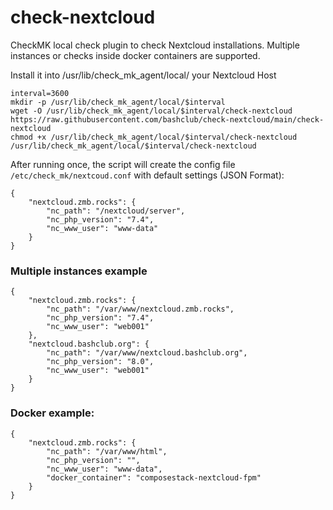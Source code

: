 # check-nextcloud
CheckMK local check plugin to check Nextcloud installations.
Multiple instances or checks inside docker containers are supported.

Install it into /usr/lib/check_mk_agent/local/ your Nextcloud Host
```
interval=3600
mkdir -p /usr/lib/check_mk_agent/local/$interval
wget -O /usr/lib/check_mk_agent/local/$interval/check-nextcloud https://raw.githubusercontent.com/bashclub/check-nextcloud/main/check-nextcloud
chmod +x /usr/lib/check_mk_agent/local/$interval/check-nextcloud
/usr/lib/check_mk_agent/local/$interval/check-nextcloud
```

After running once, the script will create the config file `/etc/check_mk/nextcoud.conf` with default settings (JSON Format):
```
{
    "nextcloud.zmb.rocks": {
        "nc_path": "/nextcloud/server",
        "nc_php_version": "7.4",
        "nc_www_user": "www-data"
    }
}
```


### Multiple instances example
```
{
    "nextcloud.zmb.rocks": {
        "nc_path": "/var/www/nextcloud.zmb.rocks",
        "nc_php_version": "7.4",
        "nc_www_user": "web001"
    },
    "nextcloud.bashclub.org": {
        "nc_path": "/var/www/nextcloud.bashclub.org",
        "nc_php_version": "8.0",
        "nc_www_user": "web001"
    }
}
```
### Docker example:
```
{
    "nextcloud.zmb.rocks": {
        "nc_path": "/var/www/html",
        "nc_php_version": "",
        "nc_www_user": "www-data",
        "docker_container": "composestack-nextcloud-fpm"
    }
}
```
